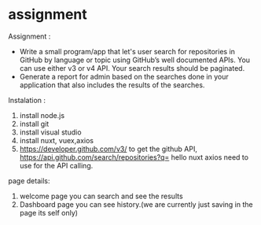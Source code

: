 # assignment
Assignment :

*  Write a small program/app that let's user search for repositories in GitHub by language or topic using GitHub’s well documented APIs.      You can use either v3 or v4 API. Your search results should be paginated. 
*  Generate a report for admin based on the searches done in your application that also includes the results of the searches.


Instalation :
1. install node.js 
2. install git
3. install visual studio
4. install nuxt, vuex,axios
5. https://developer.github.com/v3/ to get the github API, https://api.github.com/search/repositories?q= hello
   nuxt axios need to use for the API calling.


page details:

1. welcome page you can search and see the results
2. Dashboard page you can see history.(we are currently just saving in the page its self only)

   
   
